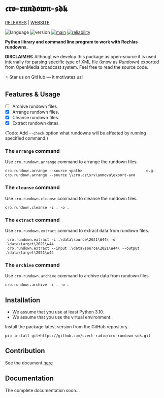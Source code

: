 # 𝖈𝖗𝖔-𝖗𝖚𝖓𝖉𝖔𝖜𝖓-𝖘𝖉𝖐

[RELEASES](https://github.com/czech-radio/cro-rundown-sdk/releases/) | [WEBSITE](https://czech-radio.github.io/cro-rundown-sdk/)

![language](https://img.shields.io/badge/language-Python_v3.10+-blue.svg)
![version](https://img.shields.io/badge/version-0.3.0-blue.svg)
[![main](https://github.com/czech-radio/cro-rundown-sdk/actions/workflows/main.yml/badge.svg)](https://github.com/czech-radio/cro-rundown-sdk/actions/workflows/main.yml)
[![reliability](https://sonarcloud.io/api/project_badges/measure?project=czech-radio_cro-rundown-sdk&metric=reliability_rating)](https://sonarcloud.io/dashboard?id=czech-radio_cro-rundown-sdk)

**Python library and command line program to work with Rozhlas rundowns.**

**DISCLAIMER:** Althougt we develop this package as open-source it is used internally for parsing specific type of
XML file (know as _Rundown_) exported from OpenMedia broadcast system. Feel free to read the source code.

:star: Star us on GitHub — it motivates us!

## Features & Usage

- [ ] Archive rundown files
- [x] Arrange rundown files.
- [x] Cleanse rundown files.
- [x] Extract rundown datas.

(Todo: Add `--check` option what rundowns will be affected by running specified command.)

### The `arrange` command

Use `cro.rundown.arrange` command to arrange the rundown files.

    cro.rundown.arrange --source <path>                             e.g.
    cro.rundown.arrange --source \\cro.cz\srv\annova\export-avo

### The `cleanse` command

Use `cro.rundown.cleanse` command to cleanse the rundown files.

    cro.rundown.cleanse -i . -o .

### The `extract` command

Use `cro.rundown.extract` command to extract data from rundown files.

     cro.rundown.extract -i .\data\source\2021\W44\ -o .\data\target\2021\w44
     cro.rundown.extract --input .\data\source\2021\W44\ --output .\data\target\2021\w44

### The `archive` command

Use `cro.rundown.archive` command to archive data from rundown files.

    cro.rundown.archive -i . -o .

## Installation

* We assume that you use at least Python 3.10.
* We assume that you use the virtual environment.

Install the package latest version from the GitHub repository.

    pip install git+https://github.com/czech-radio/cro-rundown-sdk.git

## Contribution

See the document [here](/.github\CONTRIBUTING.md)


## Documentation

The complete documentation soon&hellip;
